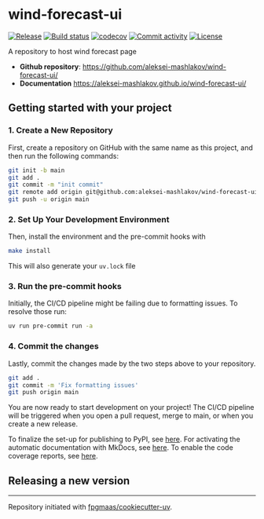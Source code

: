 # wind-forecast-ui

[![Release](https://img.shields.io/github/v/release/aleksei-mashlakov/wind-forecast-ui)](https://img.shields.io/github/v/release/aleksei-mashlakov/wind-forecast-ui)
[![Build status](https://img.shields.io/github/actions/workflow/status/aleksei-mashlakov/wind-forecast-ui/main.yml?branch=main)](https://github.com/aleksei-mashlakov/wind-forecast-ui/actions/workflows/main.yml?query=branch%3Amain)
[![codecov](https://codecov.io/gh/aleksei-mashlakov/wind-forecast-ui/branch/main/graph/badge.svg)](https://codecov.io/gh/aleksei-mashlakov/wind-forecast-ui)
[![Commit activity](https://img.shields.io/github/commit-activity/m/aleksei-mashlakov/wind-forecast-ui)](https://img.shields.io/github/commit-activity/m/aleksei-mashlakov/wind-forecast-ui)
[![License](https://img.shields.io/github/license/aleksei-mashlakov/wind-forecast-ui)](https://img.shields.io/github/license/aleksei-mashlakov/wind-forecast-ui)

A repository to host wind forecast page

- **Github repository**: <https://github.com/aleksei-mashlakov/wind-forecast-ui/>
- **Documentation** <https://aleksei-mashlakov.github.io/wind-forecast-ui/>

## Getting started with your project

### 1. Create a New Repository

First, create a repository on GitHub with the same name as this project, and then run the following commands:

```bash
git init -b main
git add .
git commit -m "init commit"
git remote add origin git@github.com:aleksei-mashlakov/wind-forecast-ui.git
git push -u origin main
```

### 2. Set Up Your Development Environment

Then, install the environment and the pre-commit hooks with

```bash
make install
```

This will also generate your `uv.lock` file

### 3. Run the pre-commit hooks

Initially, the CI/CD pipeline might be failing due to formatting issues. To resolve those run:

```bash
uv run pre-commit run -a
```

### 4. Commit the changes

Lastly, commit the changes made by the two steps above to your repository.

```bash
git add .
git commit -m 'Fix formatting issues'
git push origin main
```

You are now ready to start development on your project!
The CI/CD pipeline will be triggered when you open a pull request, merge to main, or when you create a new release.

To finalize the set-up for publishing to PyPI, see [here](https://fpgmaas.github.io/cookiecutter-uv/features/publishing/#set-up-for-pypi).
For activating the automatic documentation with MkDocs, see [here](https://fpgmaas.github.io/cookiecutter-uv/features/mkdocs/#enabling-the-documentation-on-github).
To enable the code coverage reports, see [here](https://fpgmaas.github.io/cookiecutter-uv/features/codecov/).

## Releasing a new version



---

Repository initiated with [fpgmaas/cookiecutter-uv](https://github.com/fpgmaas/cookiecutter-uv).
